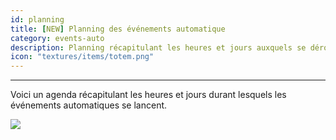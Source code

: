 ```yaml
---
id: planning
title: [NEW] Planning des événements automatique 
category: events-auto
description: Planning récapitulant les heures et jours auxquels se déroulent les événements automatique.
icon: "textures/items/totem.png"
---
```

___

Voici un agenda récapitulant les heures et jours durant lesquels les événements automatiques se lancent.

<img style="margin: 0 auto;" src="https://user-images.githubusercontent.com/109299545/182046921-be19fefd-06d0-4467-8444-9a4f02f60e72.png">